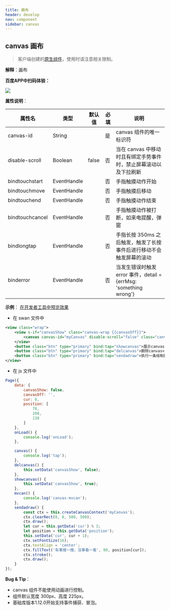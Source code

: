 ```yaml
---
title: 画布
header: develop
nav: component
sidebar: canvas
---
```


## canvas 画布

> 客户端创建的[原生组件](https://smartprogram.baidu.com/docs/develop/component/native/)，使用时请注意相关限制。

**解释**：画布



**百度APP中扫码体验：**

<img src="https://b.bdstatic.com/miniapp/assets/images/doc_demo/canvas.png"  class="demo-qrcode-image" />

**属性说明**：

|属性名 |类型  |默认值  | 必填 |说明|
|---- | ---- | ---- |---- |---- |
| canvas-id | String |  | 是 |canvas 组件的唯一标识符 |
| disable-scroll | Boolean  | false | 否 | 当在 canvas 中移动时且有绑定手势事件时，禁止屏幕滚动以及下拉刷新 |
| bindtouchstart | EventHandle |  | 否 | 手指触摸动作开始 |
| bindtouchmove | EventHandle |  | 否 |手指触摸后移动 |
| bindtouchend | EventHandle |  | 否 |手指触摸动作结束 |
| bindtouchcancel | EventHandle |  | 否 |手指触摸动作被打断，如来电提醒，弹窗 |
| bindlongtap | EventHandle |  | 否 |手指长按 350ms 之后触发，触发了长按事件后进行移动不会触发屏幕的滚动 |
| binderror | EventHandle |  | 否 |当发生错误时触发 error 事件，detail = {errMsg: 'something wrong'} |

**示例**：
<a href="swanide://fragment/b1487cad6ea6a95940096c963e4726a21565503502706" title="在开发者工具中预览效果" target="_self">在开发者工具中预览效果</a>

* 在 swan 文件中

```xml
<view class="wrap">
    <view s-if="canvasShow" class="canvas-wrap {{canvasOff}}">
        <canvas canvas-id="myCanvas" disable-scroll="false" class="canvas" bindtouchstart="touchstart" bindtouchend="touchend" bindtouchcancel="touchcancel" bindlongtap="longtap" bindtouchmove="mvcan"></canvas>
    </view>
    <button class="btn" type="primary" bind:tap="showcanvas">展示canvas</button>
    <button class="btn" type="primary" bind:tap="delcanvas">删除canvas</button>
    <button class="btn" type="primary" bind:tap="sendadraw">执行一条绘制指令</button>
</view>

```

* 在 js 文件中

```javascript
Page({
    data: {
        canvasShow: false,
        canvasOff: '',
        cur: 0,
        position: [
            78,
            108,
            138
        ]
    },
    onLoad() {
        console.log('onLoad');
    },

    canvas() {
        console.log('tap');
    },
    delcanvas() {
        this.setData('canvasShow', false);
    },
    showcanvas() {
        this.setData('canvasShow', true);
    },
    mvcan() {
        console.log('canvas-mvcan');
    },
    sendadraw() {
        const ctx = this.createCanvasContext('myCanvas');
        ctx.clearRect(0, 0, 500, 500);
        ctx.draw();
        let cur = this.getData('cur') % 3;
        let position = this.getData('position');
        this.setData('cur', cur + 1);
        ctx.setFontSize(16);
        ctx.textAlign = 'center';
        ctx.fillText('有事搜一搜，没事看一看', 80, position[cur]);
        ctx.stroke();
        ctx.draw();
    }
});
```

**Bug & Tip**：

* canvas 组件不能使用动画进行控制。
* 组件默认宽度 300px、高度 225px。
* 基础库版本1.12.0开始支持事件捕获、冒泡。
